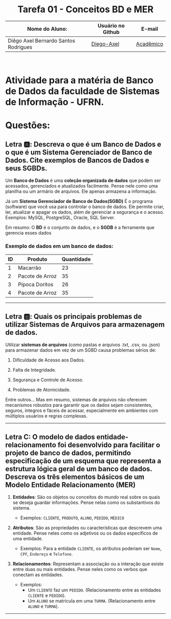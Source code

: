<h1 align="center">Tarefa 01 - Conceitos BD e MER</h1>

| Nome do Aluno:| Usuário no Github| E-mail |
|------|---------|--------|
| Diêgo Axel Bernardo Santos Rodrigues | [Diego-Axel](https://github.com/Diego-Axel) | [Acadêmico](diego.axel.bernardo.097@ufrn.edu.br) |

<br>

# Atividade para a matéria de Banco de Dados da faculdade de Sistemas de Informação - UFRN.

# Questões: 

## Letra 🅰️: Descreva o que é um Banco de Dados e o que é um Sistema Gerenciador de Banco de Dados. Cite exemplos de Bancos de Dados e seus SGBDs.

Um **Banco de Dados** é uma **coleção organizada de dados** que podem ser acessados, gerenciados e atualizados facilmente. Pense nele como uma planilha ou um armário de arquivos. Ele apenas armazena a informação.

Já um **Sistema Gerenciador de Banco de Dados(SGBD)** É o programa (software) que você usa para controlar o banco de dados. Ele permite criar, ler, atualizar e apagar os dados, além de gerenciar a segurança e o acesso. Exemplos: MySQL, PostgreSQL, Oracle, SQL Server.

Em resumo: O **BD** é o conjunto de dados, e o **SGDB** é a ferramente que gerencia esses dados

### Exemplo de dados em um banco de dados:

| ID | Produto         | Quantidade |
|----|-----------------|------------|
| 1  | Macarrão        | 23         |
| 2  | Pacote de Arroz | 35         |
| 3  | Pipoca Doritos  | 26         |
| 4  | Pacote de Arroz | 35         |

---

## Letra  🅱️: Quais os principais problemas de utilizar Sistemas de Arquivos para armazenagem de dados.

Utilizar **sistemas de arquivos** (como pastas e arquivos .txt, .csv, ou .json) para armazenar dados em vez de um SGBD causa problemas sérios de:

1. Dificuldade de Acesso aos Dados.

2. Falta de Integridade.

3. Segurança e Controle de Acesso.

4. Problemas de Atomicidade.

Entre outros... Mas em resumo, sistemas de arquivos não oferecem mecanismos robustos para garantir que os dados sejam consistentes, seguros, íntegros e fáceis de acessar, especialmente em ambientes com múltiplos usuários e regras complexas.

---

## Letra C: O modelo de dados entidade-relacionamento foi desenvolvido para facilitar o projeto de banco de dados, permitindo especificação de um esquema que representa a estrutura lógica geral de um banco de dados. Descreva os três elementos básicos de um Modelo Entidade Relacionamento (MER)

1. **Entidades**: São os objetos ou conceitos do mundo real sobre os quais se deseja guardar informações. Pense nelas como os substantivos do sistema.
    - Exemplos: ```CLIENTE```, ```PRODUTO```, ```ALUNO```, ```PEDIDO```, ```MÉDICO```

2. **Atributos**: São as propriedades ou características que descrevem uma entidade. Pense neles como os adjetivos ou os dados específicos de uma entidade.
    - Exemplos: Para a entidade ```CLIENTE```, os atributos poderiam ser ```Nome```, ```CPF```, ```Endereço``` e ```Telefone```.

3. **Relacionamentos**: Representam a associação ou a interação que existe entre duas ou mais entidades. Pense neles como os verbos que conectam as entidades.
    - Exemplos:
        - Um ```CLIENTE``` faz um ```PEDIDO```. (Relacionamento entre as entidades ```CLIENTE``` e ```PEDIDO```).
        - Um ```ALUNO``` se matricula em uma ```TURMA```. (Relacionamento entre ```ALUNO``` e ```TURMA```).
        
---